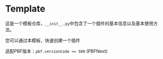 # Template

这是一个模板仓库，`__init__.py`中包含了一个插件的基本信息以及基本使用方法。

您可以通过本模板，快速创建一个插件

适配PBF版本：`pbf.versionCode >= 500` (PBFNext)